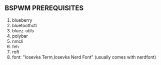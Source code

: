 ## BSPWM PREREQUISITES
1. blueberry
2. bluetoothctl
3. bluez-utils
4. polybar
5. nmcli
6. feh
7. rofi
8. font: "Iosevka Term,Iosevka Nerd Font" (usually comes with nerdfont)
